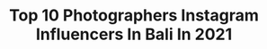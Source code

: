 ---
title: Top 10 Photographers Instagram Influencers In Bali In 2021
description: >-
  Find top photographers Instagram influencers in Bali in 2021. Most popular hashtags: #bali #baliphotographer #balitrip.
platform: Instagram
hits: 167
text_top: Discover the most popular Instagram influencers on inBeat.
text_bottom: Our database holds 167 Instagram influencers like this in Bali, Indonesia for you to collaborate.
profiles:
  - username: "glenkrohn"
    fullname: >-
      Glen krohn ⚡️
    bio: >-
      Fashion Photographer | Bali🌴
    location: "Indonesia"
    followers: 190569
    engagement: 275
    commentsToLikes: 0.011498
    id: ck0u2jlqb006e0i19b9zmavlq
    verified: false
    hashtags: "#35mm, #bali"
  - username: "_ards_"
    fullname: >-
      BALI PHOTOGRAPHER
    bio: >-
      I would love to shoot what interests me at the moment. . 📷 Photographer @balimakna 📱 +6281237777009 📮 DM / Email ⬇️ 📍 Bali, IDN
    location: "Indonesia"
    followers: 10000
    engagement: 134
    commentsToLikes: 0.007454
    id: ck15rm26e8l140i19l2pdfg9q
    verified: false
    hashtags: "#quietthechaos, #freelancephotographer, #thailandtrip, #baliweddingphotography"
  - username: "gusde"
    fullname: >-
      Gusde
    bio: >-
      Traveler - FTW - Adventure - Photographer . Bali - Indonesia.
    location: "Indonesia"
    followers: 8977
    engagement: 663
    commentsToLikes: 0.034283
    id: ck13a0xpko2om0i1957pl7xvo
    verified: false
    hashtags: "#xr250baja, #monegenbedemen, #stayathome, #triumph"
  - username: "pejalan.photo"
    fullname: >-
      Awan
    bio: >-
      Natural | Simple Man | Outdoor Photographer Balikpapan ID
    location: "Indonesia"
    followers: 2057
    engagement: 958
    commentsToLikes: 0.087633
    id: ck8t1txugx0sg0j78xnexb6lt
    verified: false
    hashtags: "#nikond750, #socialdistancing, #indonesia, #samboja"
  - username: "oln_roy2k"
    fullname: >-
      Olin Roy
    bio: >-
      Request gak di accept? block!
    location: "Indonesia"
    followers: 9773
    engagement: 922
    commentsToLikes: 0.045612
    id: ck0uchdy6gtk10i1932u6b4p2
    verified: false
    hashtags: "#ekowisata, #wastranusantara, #explorekubar, #tourism"
  - username: "gelgasairlangga"
    fullname: >-
      Photographer Bali
    bio: >-
      Gelgas Airlangga | Photographer Based in Bali, Indonesia | Available to hire! Terima jasa 𝙫𝙞𝙙𝙚𝙤 dan 𝙥𝙝𝙤𝙩𝙤 | silahkan DM · Free Edit Vol. 2 :
    location: "Indonesia"
    followers: 10680
    engagement: 1511
    commentsToLikes: 0.055343
    id: ck8t2nmyw03vt0j78xas8qnk1
    verified: false
    hashtags: "#filmmakerbali, #videographerbali, #balivacation, #balitourguide"
  - username: "eyesofanomad"
    fullname: >-
      Emilio | Photographer | Bali
    bio: >-
      World traveler, photographer, party shirt enthusiast & co-founder of @instituteofcode 📍BALI DM for photoshoot enquiries 📸 #baliphotographer
    location: "Indonesia"
    followers: 30225
    engagement: 459
    commentsToLikes: 0.060832
    id: ck137wzitdgqx0i190ijvx95w
    verified: false
    hashtags: "#peoplescreative, #stayandwander, #beautifuldestinations, #wildernessculture"
  - username: "annagreen.pro"
    fullname: >-
      Photographer Bali|Dubai|Europe
    bio: >-
      ▫️Keep moments ✨ Photographer AnnaGreen ▫️Founder @annagreen.jewerly ▫️By💛 @anna.badylo
    location: "Indonesia"
    followers: 13352
    engagement: 272
    commentsToLikes: 0.020780
    id: ck13aea9apyta0i19r3j9up1w
    verified: false
    hashtags: "#baliphotographer, #baliphoto, #baliannagreen, #balilife"
  - username: "esther.asher"
    fullname: >-
      Photographer Bali | Esther
    bio: >-
      Anak bali yang suka bermain dengan cahaya ✨
    location: "Indonesia"
    followers: 2466
    engagement: 1089
    commentsToLikes: 0.043856
    id: ck6uc5n44dnud0j71yh31em2i
    verified: false
    hashtags: "#weddingdestination, #weddingphotographer"
  - username: "oksana.novakk"
    fullname: >-
      OKSANA NOVAK 📸 MOSCOW
    bio: >-
      ʀᴜ / ᴇɴ Фотограф на Бали Photographer in Bali ᅠ ▫️Family ▫️LookBook ▫️Love Story ▫️Pregnancy ▫️Portrait (Women / Men) ᅠ ☟ 𝗣𝗥𝗜𝗖𝗜𝗡𝗚 & 𝗣𝗥𝗘𝗦𝗘𝗧𝗦 ☟
    location: "Indonesia"
    followers: 2294
    engagement: 1412
    commentsToLikes: 0.081931
    id: ckap9o0oesxux0i78elfz2mol
    verified: false
    hashtags: ""
---